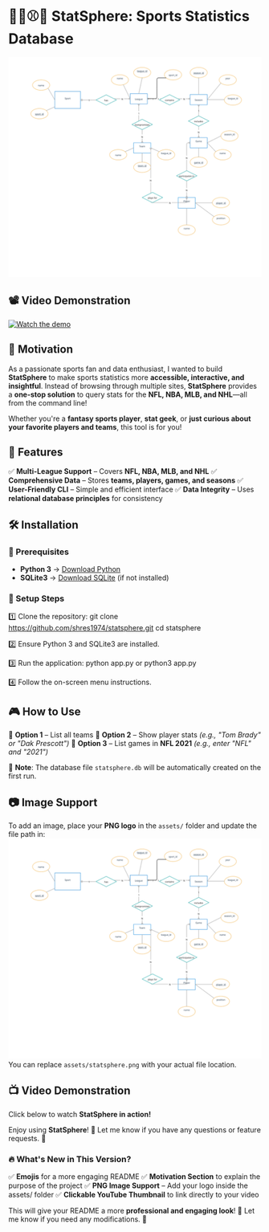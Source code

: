 # 🏀🏈⚾🏒 StatSphere: Sports Statistics Database

![StatSphere Logo](statsphere.png)

## 📽️ Video Demonstration
[![Watch the demo](https://img.youtube.com/vi/qitZmi6VClg/0.jpg)](https://www.youtube.com/watch?v=qitZmi6VClg&t=370s)

## 🚀 Motivation

As a passionate sports fan and data enthusiast, I wanted to build **StatSphere** to make sports statistics more **accessible, interactive, and insightful**. Instead of browsing through multiple sites, **StatSphere** provides a **one-stop solution** to query stats for the **NFL, NBA, MLB, and NHL**—all from the command line!

Whether you're a **fantasy sports player**, **stat geek**, or **just curious about your favorite players and teams**, this tool is for you!

## 🌟 Features

✅ **Multi-League Support** – Covers **NFL, NBA, MLB, and NHL**
✅ **Comprehensive Data** – Stores **teams, players, games, and seasons**
✅ **User-Friendly CLI** – Simple and efficient interface
✅ **Data Integrity** – Uses **relational database principles** for consistency

## 🛠️ Installation

### 🔹 Prerequisites
- **Python 3** → [Download Python](https://www.python.org/downloads/)
- **SQLite3** → [Download SQLite](https://www.sqlite.org/download.html) (if not installed)

### 🔹 Setup Steps
1️⃣ Clone the repository:
git clone https://github.com/shres1974/statsphere.git
cd statsphere

2️⃣ Ensure Python 3 and SQLite3 are installed.

3️⃣ Run the application:
python app.py
or
python3 app.py

4️⃣ Follow the on-screen menu instructions.

## 🎮 How to Use

🔹 **Option 1** – List all teams
🔹 **Option 2** – Show player stats *(e.g., "Tom Brady" or "Dak Prescott")*
🔹 **Option 3** – List games in **NFL 2021** *(e.g., enter "NFL" and "2021")*

📝 **Note**: The database file `statsphere.db` will be automatically created on the first run.

## 📷 Image Support
To add an image, place your **PNG logo** in the `assets/` folder and update the file path in:
![StatSphere Logo](statsphere.png)
You can replace `assets/statsphere.png` with your actual file location.

## 📺 Video Demonstration
Click below to watch **StatSphere in action!**

Enjoy using **StatSphere**! 🎉 Let me know if you have any questions or feature requests. 🚀

### 🔥 What's New in This Version?
✅ **Emojis** for a more engaging README
✅ **Motivation Section** to explain the purpose of the project
✅ **PNG Image Support** – Add your logo inside the assets/ folder
✅ **Clickable YouTube Thumbnail** to link directly to your video

This will give your README a more **professional and engaging look**! 🚀 Let me know if you need any modifications. 🎯
